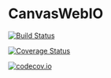 # CanvasWebIO

[![Build Status](https://travis-ci.org/lancebeet/CanvasWebIO.jl.svg?branch=master)](https://travis-ci.org/lancebeet/CanvasWebIO.jl)

[![Coverage Status](https://coveralls.io/repos/lancebeet/CanvasWebIO.jl/badge.svg?branch=master&service=github)](https://coveralls.io/github/lancebeet/CanvasWebIO.jl?branch=master)

[![codecov.io](http://codecov.io/github/lancebeet/CanvasWebIO.jl/coverage.svg?branch=master)](http://codecov.io/github/lancebeet/CanvasWebIO.jl?branch=master)
